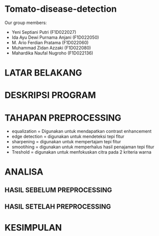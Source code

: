 # Tomato-disease-detection
Our group members:
  - Yeni Septiani Putri (F1D022027)
  - Ida Ayu Dewi Purnama Anjani (F1D022050)
  - M. Ario Ferdian Pratama (F1D022060)
  - Muhammad Zidan Azzaki (F1D022080)
  - Mahardika Naufal Nugroho (F1D022136)

# LATAR BELAKANG


# DESKRIPSI PROGRAM


# TAHAPAN PREPROCESSING
  - equalization = Digunakan untuk mendapatkan contrast enhancement
  - edge detection = digunakan untuk mendeteksi tepi fitur
  - sharpening = digunakan untuk mempertajam tepi fitur
  - smootihing = digunakan untuk memperhalus hasil penajaman tepi fitur
  - Treshold = digunakan untuk menfokuskan citra pada 2 kriteria warna

# ANALISA
## HASIL SEBELUM PREPROCESSING

## HASIL SETELAH PREPROCESSING

# KESIMPULAN
